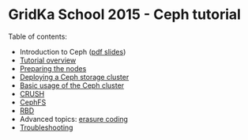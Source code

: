 GridKa School 2015 - Ceph tutorial
==================================

Table of contents:

* Introduction to Ceph ([pdf slides](presentation/presentation.pdf?raw=true))
* [Tutorial overview](tutorial/overview.md)
* [Preparing the nodes](tutorial/preflight.md)
* [Deploying a Ceph storage cluster](tutorial/deploy.md)
* [Basic usage of the Ceph cluster](tutorial/operate.md)
* [CRUSH](tutorial/crush.md)
* [CephFS](tutorial/cephfs.md)
* [RBD](tutorial/rbd.md)
* Advanced topics: [erasure coding](tutorial/erasure.md)
* [Troubleshooting](tutorial/troubleshooting.md)
